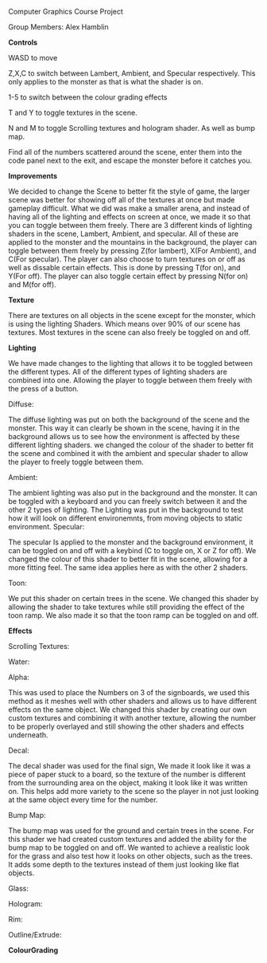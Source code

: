 Computer Graphics Course Project

Group Members:
Alex Hamblin


**Controls**

WASD to move

Z,X,C to switch between Lambert, Ambient, and Specular respectively. This only applies to the monster as that is what the shader is on. 

1-5 to switch between the colour grading effects

T and Y to toggle textures in the scene. 

N and M to toggle Scrolling textures and hologram shader. As well as bump map.


Find all of the numbers scattered around the scene, enter them into the code panel next to the exit, and escape the monster before it catches you.

**Improvements**

We decided to change the Scene to better fit the style of game, the larger scene was better for showing off all of the textures at once but made gameplay difficult. What we did was make a smaller arena, and instead of having all of the lighting and effects on screen at once, we made it so that you can toggle between them freely. 
There are 3 different kinds of lighting shaders in the scene, Lambert, Ambient, and specular. All of these are applied to the monster and the mountains in the background, the player can toggle between them freely by pressing Z(for lambert), X(For Ambient), and C(For specular).
The player can also choose to turn textures on or off as well as dissable certain effects. This is done by pressing T(for on), and Y(For off). The player can also toggle certain effect by pressing N(for on) and M(for off).

**Texture**

There are textures on all objects in the scene except for the monster, which is using the lighting Shaders. Which means over 90% of our scene has textures. Most textures in the scene can also freely be toggled on and off. 

**Lighting**

We have made changes to the lighting that allows it to be toggled between the different types. All of the different types of lighting shaders are combined into one. Allowing the player to toggle between them freely with the press of a button. 

Diffuse:

The diffuse lighting was put on both the background of the scene and the monster. This way it can clearly be shown in the scene, having it in the background allows us to see how the environment is affected by these different lighting shaders. we changed the colour of the shader to better fit the scene and combined it with the ambient and specular shader to allow the player to freely toggle between them.

Ambient:

The ambient lighting was also put in the background and the monster. It can be toggled with a keyboard and you can freely switch between it and the other 2 types of lighting. The Lighting was put in the background to test how it will look on different environemnts, from moving objects to static environment. 
Specular:

The specular Is applied to the monster and the background environment, it can be toggled on and off with a keybind (C to toggle on, X or Z for off). We changed the colour of this shader to better fit in the scene, allowing for a more fitting feel. The same idea applies here as with the other 2 shaders. 

Toon:

We put this shader on certain trees in the scene. We changed this shader by allowing the shader to take textures while still providing the effect of the toon ramp. We also made it so that the toon ramp can be toggled on and off. 

**Effects**

Scrolling Textures:


Water:

Alpha:

This was used to place the Numbers on 3 of the signboards, we used this method as it meshes well with other shaders and allows us to have different effects on the same object. We changed this shader by creating our own custom textures and combining it with another texture, allowing the number to be properly overlayed and still showing the other shaders and effects underneath. 


Decal:

The decal shader was used for the final sign, We made it look like it was a piece of paper stuck to a board, so the texture of the number is different from the surrounding area on the object, making it look like it was written on. This helps add more variety to the scene so the player in not just looking at the same object every time for the number. 

Bump Map:

The bump map was used for the ground and certain trees in the scene. For this shader we had created custom textures and added the ability for the bump map to be toggled on and off. We wanted to achieve a realistic look for the grass and also test how it looks on other objects, such as the trees. It adds some depth to the textures instead of them just looking like flat objects. 

Glass:

Hologram: 

Rim:

Outline/Extrude:

**ColourGrading**

